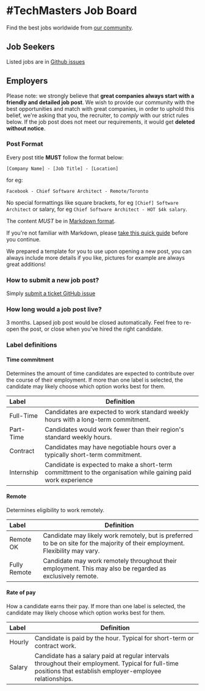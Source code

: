 # #TechMasters Job Board

Find the best jobs worldwide from [our community](https://techmasters.chat/).

## Job Seekers

Listed jobs are in [Github issues](https://github.com/TechnologyMasters/jobs/issues)

## Employers

Please note: we strongly believe that **great companies always start with a friendly and detailed job post**. We wish to provide our community with the best opportunities and match with great companies, in order to uphold this belief, we're asking that you, the recruiter, to _comply_ with our strict rules below. If the job post does not meet our requirements, it would get **deleted without notice**.

### Post Format

Every post title **MUST** follow the format below:

```
[Company Name] - [Job Title] - [Location]
```

for eg:

```
Facebook - Chief Software Architect - Remote/Toronto
```

No special formattings like square brackets, for eg `[Chief] Software Architect` or salary, for eg `Chief Software Architect - HOT $4k salary`.

The content _MUST_ be in [Markdown format](http://commonmark.org/help/). 

If you're not familiar with Markdown, please [take this quick guide](http://commonmark.org/help/tutorial/) before you continue.

We prepared a template for you to use upon opening a new post, you can always include more details if you like, pictures for example are always great additions!

### How to submit a new job post?

Simply [submit a ticket GitHub issue](https://github.com/TechnologyMasters/jobs/issues/new)

### How long would a job post live?

3 months. Lapsed job post would be closed automatically. Feel free to re-open the post, or close when you've hired the right candidate.

### Label definitions

#### Time commitment

Determines the amount of time candidates are expected to contribute over the course of their employment. If more than one label is selected, the candidate may likely choose which option works best for them.

Label | Definition
:--- | ---
Full-Time | Candidates are expected to work standard weekly hours with a long-term commitment.
Part-Time | Candidates would work fewer than their region's standard weekly hours.  
Contract | Candidates may have negotiable hours over a typically short-term commitment.
Internship | Candidate is expected to make a short-term committment to the organisation while gaining paid work experience

#### Remote

Determines eligibility to work remotely.

Label | Definition
:--- | ---
Remote OK | Candidate may likely work remotely, but is preferred to be on site for the majority of their employment. Flexibility may vary.
Fully Remote | Candidate may work remotely throughout their employment. This may also be regarded as exclusively remote.

#### Rate of pay

How a candidate earns their pay. If more than one label is selected, the candidate may likely choose which option works best for them.

Label | Definition
:--- | ---
Hourly | Candidate is paid by the hour. Typical for short-term or contract work.
Salary | Candidate has a salary paid at regular intervals throughout their employment. Typical for full-time positions that establish employer-employee relationships.
